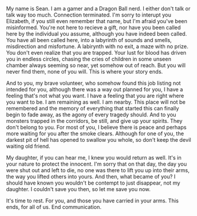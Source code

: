 My name is Sean. I am a gamer and a Dragon Ball nerd. I either don't talk or talk way too much.
Connection terminated. I'm sorry to interupt you Elizabeth, if you still even remember that name, but I'm afraid you've been misinformed. You're not here to recieve a gift, nor have you been called here by the individual you assume, although you have indeed been called. You have all been called here, into a labyrinth of sounds and smells, misdirection and misfortune. A labirynth with no exit, a maze with no prize. You don't even realize that you are trapped. Your lust for blood has driven you in endless circles, chasing the cries of children in some unseen chamber always seeming so near, yet somehow out of reach. But you will never find them, none of you will. This is where your story ends.


And to you, my brave volunteer, who somehow found this job listing not intended for you, although there was a way out planned for you, I have a feeling that's not what you want. I have a feeling that you are right where you want to be. I am remaining as well. I am nearby. This place will not be remembered and the memory of everything that started this can finally begin to fade away, as the agony of every tragedy should. And to you monsters trapped in the corridors, be still, and give up your spirits. They don't belong to you. For most of you, I believe there is peace and perhaps more waiting for you after the smoke clears. Although for one of you, the darkest pit of hell has opened to swallow you whole, so don't keep the devil waiting old friend.


My daughter, if you can hear me, I knew you would return as well. It's in your nature to protect the innocent. I'm sorry that on that day, the day you were shut out and left to die, no one was there to lift you up into their arms, the way you lifted others into yours. And then, what became of you? I should have known you wouldn't be contempt to just disappear, not my daughter. I couldn't save you then, so let me save you now.


It's time to rest. For you, and those you have carried in your arms. This ends, for all of us. End communication.